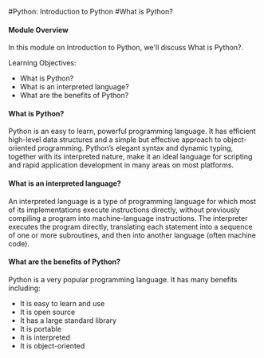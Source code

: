 #Python: Introduction to Python
#What is Python?

#### Module Overview 
 In this module on Introduction to Python, we'll discuss What is Python?. 

 Learning Objectives: 

-  What is Python?
-  What is an interpreted language?
-  What are the benefits of Python?


#### What is Python?

Python is an easy to learn, powerful programming language. It has efficient high-level data structures and a simple but effective approach to object-oriented programming. Python’s elegant syntax and dynamic typing, together with its interpreted nature, make it an ideal language for scripting and rapid application development in many areas on most platforms.

#### What is an interpreted language?

An interpreted language is a type of programming language for which most of its implementations execute instructions directly, without previously compiling a program into machine-language instructions. The interpreter executes the program directly, translating each statement into a sequence of one or more subroutines, and then into another language (often machine code).

#### What are the benefits of Python?

Python is a very popular programming language. It has many benefits including: 

-  It is easy to learn and use
-  It is open source
-  It has a large standard library
-  It is portable
-  It is interpreted
-  It is object-oriented